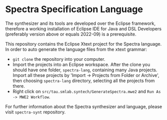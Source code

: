 # Spectra Specification Language
The synthesizer and its tools are developed over the Eclipse framework, therefore a working installation of Eclipse IDE for Java and DSL Developers (preferably version above or equals 2022-09) is a prerequisite.

This repository contains the Eclipse Xtext project for the Spectra language. In order to auto generate the language files from the xtext grammar:
- `git clone` the repository into your computer.
- Import the projects into an Eclipse workspace. After the clone you should have one folder, `spectra-lang`, containing many Java projects. Import all these projects by 'Import -> Projects from Folder or Archive', then choosing `spectra-lang` directory, selecting all the projects from there.
- Right click on `src/tau.smlab.syntech/GenerateSpectra.mwe2` and `Run As -> MWE2 Workflow`.

For further information about the Spectra synthesizer and language, please visit `spectra-synt` repository.
